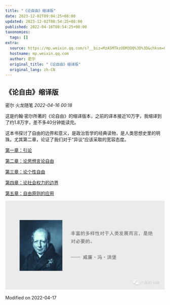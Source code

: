 ```yaml
---
title: "《论自由》缩译版"
date: 2023-12-02T09:04:25+08:00 
updated: 2023-12-02T08:54:25+08:00
published: 2022-04-16T08:54:25+08:00
taxonomies:
  tags: []
extra:
  source: https://mp.weixin.qq.com/s?__biz=MzA5MTkzODM3OQ%3D%3D&chksm=8b98d900bcef5016badd75953f7fdedee05646ed37a335b6d5b525a036f83e55428c9538a414&idx=1&mid=2652418596&scene=21&sn=94db0d3bb4caf5f01acbeeccfe62e14e&utm_source=pocket_reader
  hostname: mp.weixin.qq.com
  author: 密尔
  original_title: "《论自由》缩译版"
  original_lang: zh-CN
---
```


## 《论自由》缩译版

密尔 火龙随笔 _2022-04-16 00:18_

这是约翰·密尔所著的《论自由》的缩译版本，之前的译本接近10万字，我缩译到了约1.8万字，差不多40分钟能读完。

这本书探讨了自由的边界和意义，是政治哲学的经典读物，是人类思想史里的明珠。尤其第二章，论证了我们对于“异议“应该采取的宽容态度。

[第一章：引论](http://mp.weixin.qq.com/s?__biz=MzA5MTkzODM3OQ==&mid=2652418481&idx=2&sn=2b2ee8f7b6147c891ec01573cf39df46&chksm=8b98da95bcef538365a536009fe4fd6e2502d2edecd1e64cfdbefa07fb569993f9103852852f&scene=21#wechat_redirect)

[第二章：论思想言论自由](http://mp.weixin.qq.com/s?__biz=MzA5MTkzODM3OQ==&mid=2652418481&idx=3&sn=a47900aeaeedc0d1a7a591d233974b59&chksm=8b98da95bcef5383b33a26906dca85a9d60257af9a32917090fa0b02d824160bd9d76e40387f&scene=21#wechat_redirect)

[第三章：论个性自由](http://mp.weixin.qq.com/s?__biz=MzA5MTkzODM3OQ==&mid=2652418481&idx=4&sn=ae1b424f840a47e3e23657f04ce9ba55&chksm=8b98da95bcef5383d7fa4d33ddaaff6d1b59a4e110c3db5c4e21d5e27c4d22c737b3fb3cd09c&scene=21#wechat_redirect)

[第四章：论社会权力的边界](http://mp.weixin.qq.com/s?__biz=MzA5MTkzODM3OQ==&mid=2652418481&idx=5&sn=1775a89aca24a9e8c7a24d933d5c2691&chksm=8b98da95bcef538314d1307676227bac731546f9d9a4643c61679c719a44feaf12adafbb85db&scene=21#wechat_redirect)

[第五章：自由原则的应用](http://mp.weixin.qq.com/s?__biz=MzA5MTkzODM3OQ==&mid=2652418481&idx=6&sn=51fd310dde435396185a2ab9cbbe5b82&chksm=8b98da95bcef53835aefae39131e220b641b7bb1cd1a897e99c140325facd3a5d2029ce63b9f&scene=21#wechat_redirect)

![Image](640.jpeg)

Modified on 2022-04-17